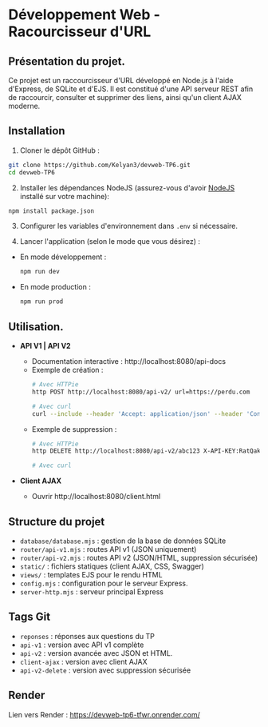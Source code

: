 # Développement Web - Racourcisseur d'URL

## Présentation du projet.

Ce projet est un raccourcisseur d'URL développé en Node.js à l'aide d'Express, de SQLite et d'EJS. Il est constitué d'une API serveur REST afin de raccourcir, consulter et supprimer des liens, ainsi qu'un client AJAX moderne.

## Installation

1. Cloner le dépôt GitHub :
```sh
git clone https://github.com/Kelyan3/devweb-TP6.git
cd devweb-TP6
```

2. Installer les dépendances NodeJS (assurez-vous d'avoir [NodeJS](nodejs.org) installé sur votre machine):
```sh
npm install package.json
```

3. Configurer les variables d'environnement dans `.env` si nécessaire.

4. Lancer l'application (selon le mode que vous désirez) :
- En mode développement :
    ```sh
    npm run dev
    ```
- En mode production :
    ```sh
    npm run prod
    ```

## Utilisation.

- **API V1 | API V2**
  - Documentation interactive : http://localhost:8080/api-docs
  - Exemple de création :
    ```sh
    # Avec HTTPie
    http POST http://localhost:8080/api-v2/ url=https://perdu.com

    # Avec curl
    curl --include --header 'Accept: application/json' --header 'Content-Type: application/json' --request POST http://localhost:8080/api-v1/ --data '{"url": "https://perdu.com"}'
    ```
  - Exemple de suppression :
    ```sh
    # Avec HTTPie
    http DELETE http://localhost:8080/api-v2/abc123 X-API-KEY:RatQak

    # Avec curl
    
    ```

- **Client AJAX**
    - Ouvrir http://localhost:8080/client.html

## Structure du projet

- `database/database.mjs` : gestion de la base de données SQLite
- `router/api-v1.mjs` : routes API v1 (JSON uniquement)
- `router/api-v2.mjs` : routes API v2 (JSON/HTML, suppression sécurisée)
- `static/` : fichiers statiques (client AJAX, CSS, Swagger)
- `views/` : templates EJS pour le rendu HTML
- `config.mjs` : configuration pour le serveur Express.
- `server-http.mjs` : serveur principal Express

## Tags Git

- `reponses` : réponses aux questions du TP
- `api-v1` : version avec API v1 complète
- `api-v2` : version avancée avec JSON et HTML.
- `client-ajax` : version avec client AJAX
- `api-v2-delete` : version avec suppression sécurisée

## Render

Lien vers Render : https://devweb-tp6-tfwr.onrender.com/
